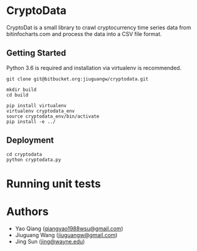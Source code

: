 # CryptoData

CryptoDat is a small library to crawl cryptocurrency time series data from bitinfocharts.com and process the data into a CSV file format.

## Getting Started

Python 3.6 is required and installation via virtualenv is recommended.

```
git clone git@bitbucket.org:jiuguangw/cryptodata.git

mkdir build
cd build

pip install virtualenv
virtualenv cryptodata_env
source cryptodata_env/bin/activate
pip install -e ../
```

## Deployment
```
cd cryptodata
python cryptodata.py
```

# Running unit tests

# Authors

* Yao Qiang (qiangyao1988wsu@gmail.com)
* Jiuguang Wang (jiuguangw@gmail.com)
* Jing Sun (jing@wayne.edu)
